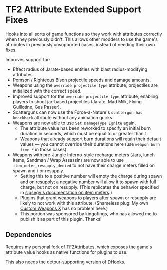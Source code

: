 # TF2 Attribute Extended Support Fixes

Hooks into all sorts of game functions so they work with attributes correctly when they
previously didn't.  This allows other modders to use the game's attributes in previously
unsupported cases, instead of needing their own fixes.

Improves support for:

- Effect radius of Jarate-based entities with blast radius-modifying attributes.
- Pomson / Righteous Bison projectile speeds and damage amounts.
- Weapons using the `override projectile type` attribute; projectiles are initialized with the
correct speed.
- Improved support for the `override projectile type` attribute, enabling players to shoot
jar-based projectiles (Jarate, Mad Milk, Flying Guillotine, Gas Passer).
- Scatterguns can now use the Force-a-Nature's `scattergun has knockback` attribute without any
animation quirks.
- Weapons are now able to use `Set DamageType Ignite` again.
  - The attribute value has been reworked to specify an initial burn duration in seconds, which
  must be equal to or greater than 1.
  - Weapons that already support burn durations will retain their default values &mdash; you
  cannot override their durations here (use `weapon burn time *` in those cases).
- Weapons with pre-Jungle Inferno-style recharge meters (Jars, lunch items, Sandman / Wrap
Assassin) are now able to use `item_meter_resupply_denied` to not have their charge meters
filled on spawn and / or resupply.
  - Setting this to a positive number will empty the charge during spawn and on resupply; a
  negative number will allow it to spawn with full charge, but not on resupply.  (This
  replicates the behavior specified in [sigsegv's documentation on item meters][].)
  - Plugins that grant weapons to players after spawn or resupply are likely to not work with
  this attribute.  (Shameless plug:  My own [Custom Weapons X][] has no problem here.)
  - This portion was sponsored by kingofings, who has allowed me to publish it as part of this
  plugin.  Thanks!

## Dependencies

Requires my personal fork of [TF2Attributes][], which exposes the game's attribute value hooks
as native functions for plugins to use.

This also needs the [detour-supporting version of DHooks][dynhooks].

[TF2Attributes]: https://github.com/nosoop/tf2attributes
[dynhooks]: https://forums.alliedmods.net/showpost.php?p=2588686&postcount=589
[sigsegv's documentation on item meters]: https://gist.github.com/sigsegv-mvm/43e76b30cedca0717e88988ac9172526
[Custom Weapons X]: https://github.com/nosoop/SM-TFCustomWeaponsX
